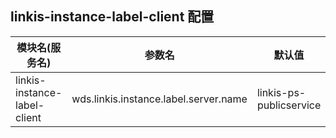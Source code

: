 ## linkis-instance-label-client 配置

| 模块名(服务名) | 参数名 | 默认值 | 描述 |
| -------- | -------- | ----- |----- |
| linkis-instance-label-client |wds.linkis.instance.label.server.name|linkis-ps-publicservice|instance.label.server.name|
